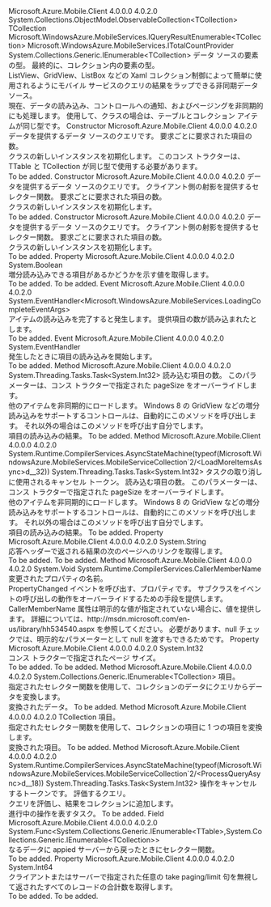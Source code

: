 <Type Name="MobileServiceCollection&lt;TTable,TCollection&gt;" FullName="Microsoft.WindowsAzure.MobileServices.MobileServiceCollection&lt;TTable,TCollection&gt;">
  <TypeSignature Language="C#" Value="public class MobileServiceCollection&lt;TTable,TCollection&gt; : System.Collections.ObjectModel.ObservableCollection&lt;TCollection&gt;, Microsoft.WindowsAzure.MobileServices.IQueryResultEnumerable&lt;TCollection&gt;, Microsoft.WindowsAzure.MobileServices.ITotalCountProvider, System.Collections.Generic.IEnumerable&lt;TCollection&gt;" />
  <TypeSignature Language="ILAsm" Value=".class public auto ansi beforefieldinit MobileServiceCollection`2&lt;TTable, TCollection&gt; extends System.Collections.ObjectModel.ObservableCollection`1&lt;!TCollection&gt; implements class Microsoft.WindowsAzure.MobileServices.IQueryResultEnumerable`1&lt;!TCollection&gt;, class Microsoft.WindowsAzure.MobileServices.ITotalCountProvider, class System.Collections.Generic.IEnumerable`1&lt;!TCollection&gt;, class System.Collections.IEnumerable" />
  <TypeSignature Language="DocId" Value="T:Microsoft.WindowsAzure.MobileServices.MobileServiceCollection`2" />
  <TypeSignature Language="VB.NET" Value="Public Class MobileServiceCollection(Of TTable, TCollection)&#xA;Inherits ObservableCollection(Of TCollection)&#xA;Implements IEnumerable(Of TCollection), IQueryResultEnumerable(Of TCollection), ITotalCountProvider" />
  <TypeSignature Language="F#" Value="type MobileServiceCollection&lt;'able, 'Collection&gt; = class&#xA;    inherit ObservableCollection&lt;'Collection&gt;&#xA;    interface ITotalCountProvider&#xA;    interface IQueryResultEnumerable&lt;'Collection&gt;&#xA;    interface seq&lt;'Collection&gt;&#xA;    interface IEnumerable" />
  <AssemblyInfo>
    <AssemblyName>Microsoft.Azure.Mobile.Client</AssemblyName>
    <AssemblyVersion>4.0.0.0</AssemblyVersion>
    <AssemblyVersion>4.0.2.0</AssemblyVersion>
  </AssemblyInfo>
  <TypeParameters>
    <TypeParameter Name="TTable" />
    <TypeParameter Name="TCollection" />
  </TypeParameters>
  <Base>
    <BaseTypeName>System.Collections.ObjectModel.ObservableCollection&lt;TCollection&gt;</BaseTypeName>
    <BaseTypeArguments>
      <BaseTypeArgument TypeParamName="!0">TCollection</BaseTypeArgument>
    </BaseTypeArguments>
  </Base>
  <Interfaces>
    <Interface>
      <InterfaceName>Microsoft.WindowsAzure.MobileServices.IQueryResultEnumerable&lt;TCollection&gt;</InterfaceName>
    </Interface>
    <Interface>
      <InterfaceName>Microsoft.WindowsAzure.MobileServices.ITotalCountProvider</InterfaceName>
    </Interface>
    <Interface>
      <InterfaceName>System.Collections.Generic.IEnumerable&lt;TCollection&gt;</InterfaceName>
    </Interface>
  </Interfaces>
  <Docs>
    <typeparam name="TTable">データ ソースの要素の型。</typeparam>
    <typeparam name="TCollection">最終的に、コレクション内の要素の型。</typeparam>
    <summary>
            ListView、GridView、ListBox などの Xaml コレクション制御によって簡単に使用されるようにモバイル サービスのクエリの結果をラップできる非同期データ ソース。
            </summary>
    <remarks>
            現在、データの読み込み、コントロールへの通知、およびページングを非同期的にも処理します。 使用して、<see cref="T:Microsoft.WindowsAzure.MobileServices.MobileServiceCollection`1" />クラスの場合は、テーブルとコレクション アイテムが同じ型です。
            </remarks>
  </Docs>
  <Members>
    <Member MemberName=".ctor">
      <MemberSignature Language="C#" Value="public MobileServiceCollection (Microsoft.WindowsAzure.MobileServices.IMobileServiceTableQuery&lt;TTable&gt; query, int pageSize = 0);" />
      <MemberSignature Language="ILAsm" Value=".method public hidebysig specialname rtspecialname instance void .ctor(class Microsoft.WindowsAzure.MobileServices.IMobileServiceTableQuery`1&lt;!TTable&gt; query, int32 pageSize) cil managed" />
      <MemberSignature Language="DocId" Value="M:Microsoft.WindowsAzure.MobileServices.MobileServiceCollection`2.#ctor(Microsoft.WindowsAzure.MobileServices.IMobileServiceTableQuery{`0},System.Int32)" />
      <MemberSignature Language="VB.NET" Value="Public Sub New (query As IMobileServiceTableQuery(Of TTable), Optional pageSize As Integer = 0)" />
      <MemberSignature Language="F#" Value="new Microsoft.WindowsAzure.MobileServices.MobileServiceCollection&lt;'able, 'Collection&gt; : Microsoft.WindowsAzure.MobileServices.IMobileServiceTableQuery&lt;'able&gt; * int -&gt; Microsoft.WindowsAzure.MobileServices.MobileServiceCollection&lt;'able, 'Collection&gt;" Usage="new Microsoft.WindowsAzure.MobileServices.MobileServiceCollection&lt;'able, 'Collection&gt; (query, pageSize)" />
      <MemberType>Constructor</MemberType>
      <AssemblyInfo>
        <AssemblyName>Microsoft.Azure.Mobile.Client</AssemblyName>
        <AssemblyVersion>4.0.0.0</AssemblyVersion>
        <AssemblyVersion>4.0.2.0</AssemblyVersion>
      </AssemblyInfo>
      <Parameters>
        <Parameter Name="query" Type="Microsoft.WindowsAzure.MobileServices.IMobileServiceTableQuery&lt;TTable&gt;" />
        <Parameter Name="pageSize" Type="System.Int32" />
      </Parameters>
      <Docs>
        <param name="query">
            データを提供するデータ ソースのクエリです。
            </param>
        <param name="pageSize">
            要求ごとに要求された項目の数。
            </param>
        <summary>
            <see cref="T:IncrementalLoadingMobileServiceCollection{TTable, TCollection}" /> クラスの新しいインスタンスを初期化します。 このコンス トラクターは、TTable と TCollection が同じ型で使用する必要があります。
            </summary>
        <remarks>To be added.</remarks>
      </Docs>
    </Member>
    <Member MemberName=".ctor">
      <MemberSignature Language="C#" Value="public MobileServiceCollection (Microsoft.WindowsAzure.MobileServices.IMobileServiceTableQuery&lt;TTable&gt; query, Func&lt;System.Collections.Generic.IEnumerable&lt;TTable&gt;,System.Collections.Generic.IEnumerable&lt;TCollection&gt;&gt; selector, int pageSize = 0);" />
      <MemberSignature Language="ILAsm" Value=".method public hidebysig specialname rtspecialname instance void .ctor(class Microsoft.WindowsAzure.MobileServices.IMobileServiceTableQuery`1&lt;!TTable&gt; query, class System.Func`2&lt;class System.Collections.Generic.IEnumerable`1&lt;!TTable&gt;, class System.Collections.Generic.IEnumerable`1&lt;!TCollection&gt;&gt; selector, int32 pageSize) cil managed" />
      <MemberSignature Language="DocId" Value="M:Microsoft.WindowsAzure.MobileServices.MobileServiceCollection`2.#ctor(Microsoft.WindowsAzure.MobileServices.IMobileServiceTableQuery{`0},System.Func{System.Collections.Generic.IEnumerable{`0},System.Collections.Generic.IEnumerable{`1}},System.Int32)" />
      <MemberSignature Language="VB.NET" Value="Public Sub New (query As IMobileServiceTableQuery(Of TTable), selector As Func(Of IEnumerable(Of TTable), IEnumerable(Of TCollection)), Optional pageSize As Integer = 0)" />
      <MemberSignature Language="F#" Value="new Microsoft.WindowsAzure.MobileServices.MobileServiceCollection&lt;'able, 'Collection&gt; : Microsoft.WindowsAzure.MobileServices.IMobileServiceTableQuery&lt;'able&gt; * Func&lt;seq&lt;'able&gt;, seq&lt;'Collection&gt;&gt; * int -&gt; Microsoft.WindowsAzure.MobileServices.MobileServiceCollection&lt;'able, 'Collection&gt;" Usage="new Microsoft.WindowsAzure.MobileServices.MobileServiceCollection&lt;'able, 'Collection&gt; (query, selector, pageSize)" />
      <MemberType>Constructor</MemberType>
      <AssemblyInfo>
        <AssemblyName>Microsoft.Azure.Mobile.Client</AssemblyName>
        <AssemblyVersion>4.0.0.0</AssemblyVersion>
        <AssemblyVersion>4.0.2.0</AssemblyVersion>
      </AssemblyInfo>
      <Parameters>
        <Parameter Name="query" Type="Microsoft.WindowsAzure.MobileServices.IMobileServiceTableQuery&lt;TTable&gt;" />
        <Parameter Name="selector" Type="System.Func&lt;System.Collections.Generic.IEnumerable&lt;TTable&gt;,System.Collections.Generic.IEnumerable&lt;TCollection&gt;&gt;" />
        <Parameter Name="pageSize" Type="System.Int32" />
      </Parameters>
      <Docs>
        <param name="query">
            データを提供するデータ ソースのクエリです。
            </param>
        <param name="selector">
            クライアント側の射影を提供するセレクター関数。
            </param>
        <param name="pageSize">
            要求ごとに要求された項目の数。
            </param>
        <summary>
            <see cref="T:IncrementalLoadingMobileServiceCollection{TTable, TCollection}" /> クラスの新しいインスタンスを初期化します。
            </summary>
        <remarks>To be added.</remarks>
      </Docs>
    </Member>
    <Member MemberName=".ctor">
      <MemberSignature Language="C#" Value="public MobileServiceCollection (Microsoft.WindowsAzure.MobileServices.IMobileServiceTableQuery&lt;TTable&gt; query, Func&lt;TTable,TCollection&gt; selector, int pageSize = 0);" />
      <MemberSignature Language="ILAsm" Value=".method public hidebysig specialname rtspecialname instance void .ctor(class Microsoft.WindowsAzure.MobileServices.IMobileServiceTableQuery`1&lt;!TTable&gt; query, class System.Func`2&lt;!TTable, !TCollection&gt; selector, int32 pageSize) cil managed" />
      <MemberSignature Language="DocId" Value="M:Microsoft.WindowsAzure.MobileServices.MobileServiceCollection`2.#ctor(Microsoft.WindowsAzure.MobileServices.IMobileServiceTableQuery{`0},System.Func{`0,`1},System.Int32)" />
      <MemberSignature Language="VB.NET" Value="Public Sub New (query As IMobileServiceTableQuery(Of TTable), selector As Func(Of TTable, TCollection), Optional pageSize As Integer = 0)" />
      <MemberSignature Language="F#" Value="new Microsoft.WindowsAzure.MobileServices.MobileServiceCollection&lt;'able, 'Collection&gt; : Microsoft.WindowsAzure.MobileServices.IMobileServiceTableQuery&lt;'able&gt; * Func&lt;'able, 'Collection&gt; * int -&gt; Microsoft.WindowsAzure.MobileServices.MobileServiceCollection&lt;'able, 'Collection&gt;" Usage="new Microsoft.WindowsAzure.MobileServices.MobileServiceCollection&lt;'able, 'Collection&gt; (query, selector, pageSize)" />
      <MemberType>Constructor</MemberType>
      <AssemblyInfo>
        <AssemblyName>Microsoft.Azure.Mobile.Client</AssemblyName>
        <AssemblyVersion>4.0.0.0</AssemblyVersion>
        <AssemblyVersion>4.0.2.0</AssemblyVersion>
      </AssemblyInfo>
      <Parameters>
        <Parameter Name="query" Type="Microsoft.WindowsAzure.MobileServices.IMobileServiceTableQuery&lt;TTable&gt;" />
        <Parameter Name="selector" Type="System.Func&lt;TTable,TCollection&gt;" />
        <Parameter Name="pageSize" Type="System.Int32" />
      </Parameters>
      <Docs>
        <param name="query">
            データを提供するデータ ソースのクエリです。
            </param>
        <param name="selector">
            クライアント側の射影を提供するセレクター関数。
            </param>
        <param name="pageSize">
            要求ごとに要求された項目の数。
            </param>
        <summary>
            <see cref="T:IncrementalLoadingMobileServiceCollection{TTable, TCollection}" /> クラスの新しいインスタンスを初期化します。
            </summary>
        <remarks>To be added.</remarks>
      </Docs>
    </Member>
    <Member MemberName="HasMoreItems">
      <MemberSignature Language="C#" Value="public bool HasMoreItems { get; set; }" />
      <MemberSignature Language="ILAsm" Value=".property instance bool HasMoreItems" />
      <MemberSignature Language="DocId" Value="P:Microsoft.WindowsAzure.MobileServices.MobileServiceCollection`2.HasMoreItems" />
      <MemberSignature Language="VB.NET" Value="Public Property HasMoreItems As Boolean" />
      <MemberSignature Language="F#" Value="member this.HasMoreItems : bool with get, set" Usage="Microsoft.WindowsAzure.MobileServices.MobileServiceCollection&lt;'able, 'Collection&gt;.HasMoreItems" />
      <MemberType>Property</MemberType>
      <AssemblyInfo>
        <AssemblyName>Microsoft.Azure.Mobile.Client</AssemblyName>
        <AssemblyVersion>4.0.0.0</AssemblyVersion>
        <AssemblyVersion>4.0.2.0</AssemblyVersion>
      </AssemblyInfo>
      <ReturnValue>
        <ReturnType>System.Boolean</ReturnType>
      </ReturnValue>
      <Docs>
        <summary>
            増分読み込みできる項目があるかどうかを示す値を取得します。
            </summary>
        <value>To be added.</value>
        <remarks>To be added.</remarks>
      </Docs>
    </Member>
    <Member MemberName="LoadingComplete">
      <MemberSignature Language="C#" Value="public event EventHandler&lt;Microsoft.WindowsAzure.MobileServices.LoadingCompleteEventArgs&gt; LoadingComplete;" />
      <MemberSignature Language="ILAsm" Value=".event class System.EventHandler`1&lt;class Microsoft.WindowsAzure.MobileServices.LoadingCompleteEventArgs&gt; LoadingComplete" />
      <MemberSignature Language="DocId" Value="E:Microsoft.WindowsAzure.MobileServices.MobileServiceCollection`2.LoadingComplete" />
      <MemberSignature Language="VB.NET" Value="Public Event LoadingComplete As EventHandler(Of LoadingCompleteEventArgs) " />
      <MemberSignature Language="F#" Value="member this.LoadingComplete : EventHandler&lt;Microsoft.WindowsAzure.MobileServices.LoadingCompleteEventArgs&gt; " Usage="member this.LoadingComplete : System.EventHandler&lt;Microsoft.WindowsAzure.MobileServices.LoadingCompleteEventArgs&gt; " />
      <MemberType>Event</MemberType>
      <AssemblyInfo>
        <AssemblyName>Microsoft.Azure.Mobile.Client</AssemblyName>
        <AssemblyVersion>4.0.0.0</AssemblyVersion>
        <AssemblyVersion>4.0.2.0</AssemblyVersion>
      </AssemblyInfo>
      <ReturnValue>
        <ReturnType>System.EventHandler&lt;Microsoft.WindowsAzure.MobileServices.LoadingCompleteEventArgs&gt;</ReturnType>
      </ReturnValue>
      <Docs>
        <summary>
            アイテムの読み込みを完了すると発生します。 提供<see cref="T:Microsoft.WindowsAzure.MobileServices.LoadingCompleteEventArgs" />項目の数が読み込まれたとします。  
            </summary>
        <remarks>To be added.</remarks>
      </Docs>
    </Member>
    <Member MemberName="LoadingItems">
      <MemberSignature Language="C#" Value="public event EventHandler LoadingItems;" />
      <MemberSignature Language="ILAsm" Value=".event class System.EventHandler LoadingItems" />
      <MemberSignature Language="DocId" Value="E:Microsoft.WindowsAzure.MobileServices.MobileServiceCollection`2.LoadingItems" />
      <MemberSignature Language="VB.NET" Value="Public Event LoadingItems As EventHandler " />
      <MemberSignature Language="F#" Value="member this.LoadingItems : EventHandler " Usage="member this.LoadingItems : System.EventHandler " />
      <MemberType>Event</MemberType>
      <AssemblyInfo>
        <AssemblyName>Microsoft.Azure.Mobile.Client</AssemblyName>
        <AssemblyVersion>4.0.0.0</AssemblyVersion>
        <AssemblyVersion>4.0.2.0</AssemblyVersion>
      </AssemblyInfo>
      <ReturnValue>
        <ReturnType>System.EventHandler</ReturnType>
      </ReturnValue>
      <Docs>
        <summary>
            発生したときに<see cref="M:Microsoft.WindowsAzure.MobileServices.MobileServiceCollection`2.LoadMoreItemsAsync(System.Int32)" />項目の読み込みを開始します。 
            </summary>
        <remarks>To be added.</remarks>
      </Docs>
    </Member>
    <Member MemberName="LoadMoreItemsAsync">
      <MemberSignature Language="C#" Value="public System.Threading.Tasks.Task&lt;int&gt; LoadMoreItemsAsync (int count = 0);" />
      <MemberSignature Language="ILAsm" Value=".method public hidebysig instance class System.Threading.Tasks.Task`1&lt;int32&gt; LoadMoreItemsAsync(int32 count) cil managed" />
      <MemberSignature Language="DocId" Value="M:Microsoft.WindowsAzure.MobileServices.MobileServiceCollection`2.LoadMoreItemsAsync(System.Int32)" />
      <MemberSignature Language="VB.NET" Value="Public Function LoadMoreItemsAsync (Optional count As Integer = 0) As Task(Of Integer)" />
      <MemberSignature Language="F#" Value="member this.LoadMoreItemsAsync : int -&gt; System.Threading.Tasks.Task&lt;int&gt;" Usage="mobileServiceCollection.LoadMoreItemsAsync count" />
      <MemberType>Method</MemberType>
      <AssemblyInfo>
        <AssemblyName>Microsoft.Azure.Mobile.Client</AssemblyName>
        <AssemblyVersion>4.0.0.0</AssemblyVersion>
        <AssemblyVersion>4.0.2.0</AssemblyVersion>
      </AssemblyInfo>
      <ReturnValue>
        <ReturnType>System.Threading.Tasks.Task&lt;System.Int32&gt;</ReturnType>
      </ReturnValue>
      <Parameters>
        <Parameter Name="count" Type="System.Int32" />
      </Parameters>
      <Docs>
        <param name="count">
            読み込む項目の数。
            このパラメーターは、コンス トラクターで指定された pageSize をオーバーライドします。
            </param>
        <summary>
            他のアイテムを非同期的にロードします。
            Windows 8 の GridView などの増分読み込みをサポートするコントロールは、自動的にこのメソッドを呼び出します。
            それ以外の場合はこのメソッドを呼び出す自分でします。
            </summary>
        <returns>項目の読み込みの結果。</returns>
        <remarks>To be added.</remarks>
      </Docs>
    </Member>
    <Member MemberName="LoadMoreItemsAsync">
      <MemberSignature Language="C#" Value="public System.Threading.Tasks.Task&lt;int&gt; LoadMoreItemsAsync (System.Threading.CancellationToken token, int count = 0);" />
      <MemberSignature Language="ILAsm" Value=".method public hidebysig instance class System.Threading.Tasks.Task`1&lt;int32&gt; LoadMoreItemsAsync(valuetype System.Threading.CancellationToken token, int32 count) cil managed" />
      <MemberSignature Language="DocId" Value="M:Microsoft.WindowsAzure.MobileServices.MobileServiceCollection`2.LoadMoreItemsAsync(System.Threading.CancellationToken,System.Int32)" />
      <MemberSignature Language="VB.NET" Value="Public Function LoadMoreItemsAsync (token As CancellationToken, Optional count As Integer = 0) As Task(Of Integer)" />
      <MemberSignature Language="F#" Value="member this.LoadMoreItemsAsync : System.Threading.CancellationToken * int -&gt; System.Threading.Tasks.Task&lt;int&gt;" Usage="mobileServiceCollection.LoadMoreItemsAsync (token, count)" />
      <MemberType>Method</MemberType>
      <AssemblyInfo>
        <AssemblyName>Microsoft.Azure.Mobile.Client</AssemblyName>
        <AssemblyVersion>4.0.0.0</AssemblyVersion>
        <AssemblyVersion>4.0.2.0</AssemblyVersion>
      </AssemblyInfo>
      <Attributes>
        <Attribute>
          <AttributeName>System.Runtime.CompilerServices.AsyncStateMachine(typeof(Microsoft.WindowsAzure.MobileServices.MobileServiceCollection`2/&lt;LoadMoreItemsAsync&gt;d__32))</AttributeName>
        </Attribute>
      </Attributes>
      <ReturnValue>
        <ReturnType>System.Threading.Tasks.Task&lt;System.Int32&gt;</ReturnType>
      </ReturnValue>
      <Parameters>
        <Parameter Name="token" Type="System.Threading.CancellationToken" />
        <Parameter Name="count" Type="System.Int32" />
      </Parameters>
      <Docs>
        <param name="token">
            タスクの取り消しに使用されるキャンセル トークン。
            </param>
        <param name="count">
            読み込む項目の数。
            このパラメーターは、コンス トラクターで指定された pageSize をオーバーライドします。
            </param>
        <summary>
            他のアイテムを非同期的にロードします。
            Windows 8 の GridView などの増分読み込みをサポートするコントロールは、自動的にこのメソッドを呼び出します。
            それ以外の場合はこのメソッドを呼び出す自分でします。
            </summary>
        <returns>項目の読み込みの結果。</returns>
        <remarks>To be added.</remarks>
      </Docs>
    </Member>
    <Member MemberName="NextLink">
      <MemberSignature Language="C#" Value="public string NextLink { get; }" />
      <MemberSignature Language="ILAsm" Value=".property instance string NextLink" />
      <MemberSignature Language="DocId" Value="P:Microsoft.WindowsAzure.MobileServices.MobileServiceCollection`2.NextLink" />
      <MemberSignature Language="VB.NET" Value="Public ReadOnly Property NextLink As String" />
      <MemberSignature Language="F#" Value="member this.NextLink : string" Usage="Microsoft.WindowsAzure.MobileServices.MobileServiceCollection&lt;'able, 'Collection&gt;.NextLink" />
      <MemberType>Property</MemberType>
      <AssemblyInfo>
        <AssemblyName>Microsoft.Azure.Mobile.Client</AssemblyName>
        <AssemblyVersion>4.0.0.0</AssemblyVersion>
        <AssemblyVersion>4.0.2.0</AssemblyVersion>
      </AssemblyInfo>
      <ReturnValue>
        <ReturnType>System.String</ReturnType>
      </ReturnValue>
      <Docs>
        <summary>
            応答ヘッダーで返される結果の次のページへのリンクを取得します。
            </summary>
        <value>To be added.</value>
        <remarks>To be added.</remarks>
      </Docs>
    </Member>
    <Member MemberName="OnPropertyChanged">
      <MemberSignature Language="C#" Value="protected virtual void OnPropertyChanged (string propertyName = null);" />
      <MemberSignature Language="ILAsm" Value=".method familyhidebysig newslot virtual instance void OnPropertyChanged(string propertyName) cil managed" />
      <MemberSignature Language="DocId" Value="M:Microsoft.WindowsAzure.MobileServices.MobileServiceCollection`2.OnPropertyChanged(System.String)" />
      <MemberSignature Language="VB.NET" Value="Protected Overridable Sub OnPropertyChanged (Optional propertyName As String = null)" />
      <MemberSignature Language="F#" Value="override this.OnPropertyChanged : string -&gt; unit" Usage="mobileServiceCollection.OnPropertyChanged propertyName" />
      <MemberType>Method</MemberType>
      <AssemblyInfo>
        <AssemblyName>Microsoft.Azure.Mobile.Client</AssemblyName>
        <AssemblyVersion>4.0.0.0</AssemblyVersion>
        <AssemblyVersion>4.0.2.0</AssemblyVersion>
      </AssemblyInfo>
      <ReturnValue>
        <ReturnType>System.Void</ReturnType>
      </ReturnValue>
      <Parameters>
        <Parameter Name="propertyName" Type="System.String">
          <Attributes>
            <Attribute>
              <AttributeName>System.Runtime.CompilerServices.CallerMemberName</AttributeName>
            </Attribute>
          </Attributes>
        </Parameter>
      </Parameters>
      <Docs>
        <param name="propertyName">
            変更されたプロパティの名前。
            </param>
        <summary>
            PropertyChanged イベントを呼び出す、<paramref name="propertyName" />プロパティです。
            サブクラスをイベントの呼び出しの動作をオーバーライドするための手段を提供します。
            </summary>
        <remarks>
            CallerMemberName 属性は明示的な値が指定されていない場合に、値を提供します。
            詳細については、http://msdn.microsoft.com/en-us/library/hh534540.aspx を参照してください。 必要があります、null チェックでは、明示的なパラメーターとして null を渡すもできるためです。
            </remarks>
      </Docs>
    </Member>
    <Member MemberName="PageSize">
      <MemberSignature Language="C#" Value="public int PageSize { get; }" />
      <MemberSignature Language="ILAsm" Value=".property instance int32 PageSize" />
      <MemberSignature Language="DocId" Value="P:Microsoft.WindowsAzure.MobileServices.MobileServiceCollection`2.PageSize" />
      <MemberSignature Language="VB.NET" Value="Public ReadOnly Property PageSize As Integer" />
      <MemberSignature Language="F#" Value="member this.PageSize : int" Usage="Microsoft.WindowsAzure.MobileServices.MobileServiceCollection&lt;'able, 'Collection&gt;.PageSize" />
      <MemberType>Property</MemberType>
      <AssemblyInfo>
        <AssemblyName>Microsoft.Azure.Mobile.Client</AssemblyName>
        <AssemblyVersion>4.0.0.0</AssemblyVersion>
        <AssemblyVersion>4.0.2.0</AssemblyVersion>
      </AssemblyInfo>
      <ReturnValue>
        <ReturnType>System.Int32</ReturnType>
      </ReturnValue>
      <Docs>
        <summary>
            コンス トラクターで指定されたページ サイズ。
            </summary>
        <value>To be added.</value>
        <remarks>To be added.</remarks>
      </Docs>
    </Member>
    <Member MemberName="PrepareDataForCollection">
      <MemberSignature Language="C#" Value="public virtual System.Collections.Generic.IEnumerable&lt;TCollection&gt; PrepareDataForCollection (System.Collections.Generic.IEnumerable&lt;TTable&gt; items);" />
      <MemberSignature Language="ILAsm" Value=".method public hidebysig newslot virtual instance class System.Collections.Generic.IEnumerable`1&lt;!TCollection&gt; PrepareDataForCollection(class System.Collections.Generic.IEnumerable`1&lt;!TTable&gt; items) cil managed" />
      <MemberSignature Language="DocId" Value="M:Microsoft.WindowsAzure.MobileServices.MobileServiceCollection`2.PrepareDataForCollection(System.Collections.Generic.IEnumerable{`0})" />
      <MemberSignature Language="VB.NET" Value="Public Overridable Function PrepareDataForCollection (items As IEnumerable(Of TTable)) As IEnumerable(Of TCollection)" />
      <MemberSignature Language="F#" Value="abstract member PrepareDataForCollection : seq&lt;'able&gt; -&gt; seq&lt;'Collection&gt;&#xA;override this.PrepareDataForCollection : seq&lt;'able&gt; -&gt; seq&lt;'Collection&gt;" Usage="mobileServiceCollection.PrepareDataForCollection items" />
      <MemberType>Method</MemberType>
      <AssemblyInfo>
        <AssemblyName>Microsoft.Azure.Mobile.Client</AssemblyName>
        <AssemblyVersion>4.0.0.0</AssemblyVersion>
        <AssemblyVersion>4.0.2.0</AssemblyVersion>
      </AssemblyInfo>
      <ReturnValue>
        <ReturnType>System.Collections.Generic.IEnumerable&lt;TCollection&gt;</ReturnType>
      </ReturnValue>
      <Parameters>
        <Parameter Name="items" Type="System.Collections.Generic.IEnumerable&lt;TTable&gt;" />
      </Parameters>
      <Docs>
        <param name="items">項目。</param>
        <summary>
            指定されたセレクター関数を使用して、コレクションのデータにクエリからデータを変換します。
            </summary>
        <returns>変換されたデータ。</returns>
        <remarks>To be added.</remarks>
      </Docs>
    </Member>
    <Member MemberName="PrepareDataForCollection">
      <MemberSignature Language="C#" Value="public TCollection PrepareDataForCollection (TTable item);" />
      <MemberSignature Language="ILAsm" Value=".method public hidebysig instance !TCollection PrepareDataForCollection(!TTable item) cil managed" />
      <MemberSignature Language="DocId" Value="M:Microsoft.WindowsAzure.MobileServices.MobileServiceCollection`2.PrepareDataForCollection(`0)" />
      <MemberSignature Language="VB.NET" Value="Public Function PrepareDataForCollection (item As TTable) As TCollection" />
      <MemberSignature Language="F#" Value="member this.PrepareDataForCollection : 'able -&gt; 'Collection" Usage="mobileServiceCollection.PrepareDataForCollection item" />
      <MemberType>Method</MemberType>
      <AssemblyInfo>
        <AssemblyName>Microsoft.Azure.Mobile.Client</AssemblyName>
        <AssemblyVersion>4.0.0.0</AssemblyVersion>
        <AssemblyVersion>4.0.2.0</AssemblyVersion>
      </AssemblyInfo>
      <ReturnValue>
        <ReturnType>TCollection</ReturnType>
      </ReturnValue>
      <Parameters>
        <Parameter Name="item" Type="TTable" />
      </Parameters>
      <Docs>
        <param name="item">項目。</param>
        <summary>
            指定されたセレクター関数を使用して、コレクションの項目に 1 つの項目を変換します。
            </summary>
        <returns>変換された項目。</returns>
        <remarks>To be added.</remarks>
      </Docs>
    </Member>
    <Member MemberName="ProcessQueryAsync">
      <MemberSignature Language="C#" Value="protected virtual System.Threading.Tasks.Task&lt;int&gt; ProcessQueryAsync (System.Threading.CancellationToken token, Microsoft.WindowsAzure.MobileServices.IMobileServiceTableQuery&lt;TTable&gt; query);" />
      <MemberSignature Language="ILAsm" Value=".method familyhidebysig newslot virtual instance class System.Threading.Tasks.Task`1&lt;int32&gt; ProcessQueryAsync(valuetype System.Threading.CancellationToken token, class Microsoft.WindowsAzure.MobileServices.IMobileServiceTableQuery`1&lt;!TTable&gt; query) cil managed" />
      <MemberSignature Language="DocId" Value="M:Microsoft.WindowsAzure.MobileServices.MobileServiceCollection`2.ProcessQueryAsync(System.Threading.CancellationToken,Microsoft.WindowsAzure.MobileServices.IMobileServiceTableQuery{`0})" />
      <MemberSignature Language="VB.NET" Value="Protected Overridable Function ProcessQueryAsync (token As CancellationToken, query As IMobileServiceTableQuery(Of TTable)) As Task(Of Integer)" />
      <MemberSignature Language="F#" Value="abstract member ProcessQueryAsync : System.Threading.CancellationToken * Microsoft.WindowsAzure.MobileServices.IMobileServiceTableQuery&lt;'able&gt; -&gt; System.Threading.Tasks.Task&lt;int&gt;&#xA;override this.ProcessQueryAsync : System.Threading.CancellationToken * Microsoft.WindowsAzure.MobileServices.IMobileServiceTableQuery&lt;'able&gt; -&gt; System.Threading.Tasks.Task&lt;int&gt;" Usage="mobileServiceCollection.ProcessQueryAsync (token, query)" />
      <MemberType>Method</MemberType>
      <AssemblyInfo>
        <AssemblyName>Microsoft.Azure.Mobile.Client</AssemblyName>
        <AssemblyVersion>4.0.0.0</AssemblyVersion>
        <AssemblyVersion>4.0.2.0</AssemblyVersion>
      </AssemblyInfo>
      <Attributes>
        <Attribute>
          <AttributeName>System.Runtime.CompilerServices.AsyncStateMachine(typeof(Microsoft.WindowsAzure.MobileServices.MobileServiceCollection`2/&lt;ProcessQueryAsync&gt;d__18))</AttributeName>
        </Attribute>
      </Attributes>
      <ReturnValue>
        <ReturnType>System.Threading.Tasks.Task&lt;System.Int32&gt;</ReturnType>
      </ReturnValue>
      <Parameters>
        <Parameter Name="token" Type="System.Threading.CancellationToken" />
        <Parameter Name="query" Type="Microsoft.WindowsAzure.MobileServices.IMobileServiceTableQuery&lt;TTable&gt;" />
      </Parameters>
      <Docs>
        <param name="token">操作をキャンセルするトークンです。</param>
        <param name="query">評価するクエリ。</param>
        <summary>
            クエリを評価し、結果をコレクションに追加します。
            </summary>
        <returns>進行中の操作を表すタスク。</returns>
        <remarks>To be added.</remarks>
      </Docs>
    </Member>
    <Member MemberName="selectorFunction">
      <MemberSignature Language="C#" Value="protected Func&lt;System.Collections.Generic.IEnumerable&lt;TTable&gt;,System.Collections.Generic.IEnumerable&lt;TCollection&gt;&gt; selectorFunction;" />
      <MemberSignature Language="ILAsm" Value=".field family class System.Func`2&lt;class System.Collections.Generic.IEnumerable`1&lt;!TTable&gt;, class System.Collections.Generic.IEnumerable`1&lt;!TCollection&gt;&gt; selectorFunction" />
      <MemberSignature Language="DocId" Value="F:Microsoft.WindowsAzure.MobileServices.MobileServiceCollection`2.selectorFunction" />
      <MemberSignature Language="VB.NET" Value="Protected selectorFunction As Func(Of IEnumerable(Of TTable), IEnumerable(Of TCollection)) " />
      <MemberSignature Language="F#" Value="val mutable selectorFunction : Func&lt;seq&lt;'able&gt;, seq&lt;'Collection&gt;&gt;" Usage="Microsoft.WindowsAzure.MobileServices.MobileServiceCollection&lt;'able, 'Collection&gt;.selectorFunction" />
      <MemberType>Field</MemberType>
      <AssemblyInfo>
        <AssemblyName>Microsoft.Azure.Mobile.Client</AssemblyName>
        <AssemblyVersion>4.0.0.0</AssemblyVersion>
        <AssemblyVersion>4.0.2.0</AssemblyVersion>
      </AssemblyInfo>
      <ReturnValue>
        <ReturnType>System.Func&lt;System.Collections.Generic.IEnumerable&lt;TTable&gt;,System.Collections.Generic.IEnumerable&lt;TCollection&gt;&gt;</ReturnType>
      </ReturnValue>
      <Docs>
        <summary>
            なるデータに appied サーバーから戻ったときにセレクター関数。
            </summary>
        <remarks>To be added.</remarks>
      </Docs>
    </Member>
    <Member MemberName="TotalCount">
      <MemberSignature Language="C#" Value="public long TotalCount { get; }" />
      <MemberSignature Language="ILAsm" Value=".property instance int64 TotalCount" />
      <MemberSignature Language="DocId" Value="P:Microsoft.WindowsAzure.MobileServices.MobileServiceCollection`2.TotalCount" />
      <MemberSignature Language="VB.NET" Value="Public ReadOnly Property TotalCount As Long" />
      <MemberSignature Language="F#" Value="member this.TotalCount : int64" Usage="Microsoft.WindowsAzure.MobileServices.MobileServiceCollection&lt;'able, 'Collection&gt;.TotalCount" />
      <MemberType>Property</MemberType>
      <AssemblyInfo>
        <AssemblyName>Microsoft.Azure.Mobile.Client</AssemblyName>
        <AssemblyVersion>4.0.0.0</AssemblyVersion>
        <AssemblyVersion>4.0.2.0</AssemblyVersion>
      </AssemblyInfo>
      <ReturnValue>
        <ReturnType>System.Int64</ReturnType>
      </ReturnValue>
      <Docs>
        <summary>
            クライアントまたはサーバーで指定された任意の take paging/limit 句を無視して返されたすべてのレコードの合計数を取得します。
            </summary>
        <value>To be added.</value>
        <remarks>To be added.</remarks>
      </Docs>
    </Member>
  </Members>
</Type>
